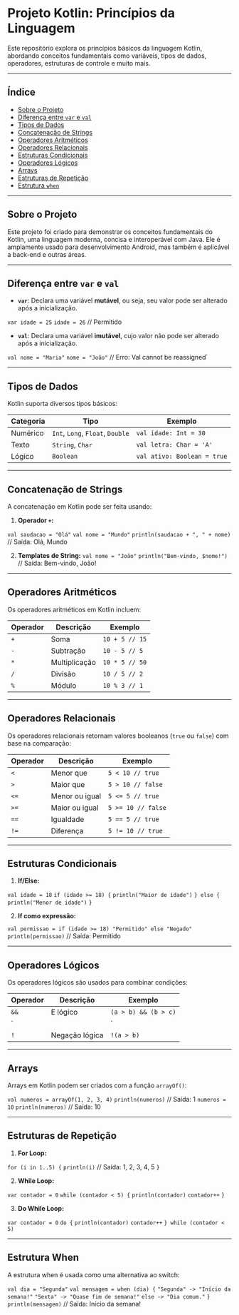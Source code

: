 
# Projeto Kotlin: Princípios da Linguagem

Este repositório explora os princípios básicos da linguagem Kotlin, abordando conceitos fundamentais como variáveis, tipos de dados, operadores, estruturas de controle e muito mais.

---

## Índice

- [Sobre o Projeto](#sobre-o-projeto)
- [Diferença entre `var` e `val`](#diferença-entre-var-e-val)
- [Tipos de Dados](#tipos-de-dados)
- [Concatenação de Strings](#concatenação-de-strings)
- [Operadores Aritméticos](#operadores-aritméticos)
- [Operadores Relacionais](#operadores-relacionais)
- [Estruturas Condicionais](#estruturas-condicionais)
- [Operadores Lógicos](#operadores-lógicos)
- [Arrays](#arrays)
- [Estruturas de Repetição](#estruturas-de-repetição)
- [Estrutura `when`](#estrutura-when)

---

## Sobre o Projeto

Este projeto foi criado para demonstrar os conceitos fundamentais do Kotlin, uma linguagem moderna, concisa e interoperável com Java. Ele é amplamente usado para desenvolvimento Android, mas também é aplicável a back-end e outras áreas.

---

## Diferença entre `var` e `val`

- **`var`**: Declara uma variável **mutável**, ou seja, seu valor pode ser alterado após a inicialização.

`var idade = 25`
`idade = 26` // Permitido


- **`val`**: Declara uma variável **imutável**, cujo valor não pode ser alterado após a inicialização.

`val nome = "Maria"`
`nome = "João"` // Erro: Val cannot be reassigned`

---

## Tipos de Dados

Kotlin suporta diversos tipos básicos:

| Categoria | Tipo        | Exemplo             |
|-----------|-------------|---------------------|
| Numérico  | `Int`, `Long`, `Float`, `Double` | `val idade: Int = 30` |
| Texto     | `String`, `Char`                 | `val letra: Char = 'A'` |
| Lógico    | `Boolean`                        | `val ativo: Boolean = true` |

---

## Concatenação de Strings

A concatenação em Kotlin pode ser feita usando:

1. **Operador `+`:**
   
`val saudacao = "Olá"`
`val nome = "Mundo"`
`println(saudacao + ", " + nome)` // Saída: Olá, Mundo

2. **Templates de String:**
`val nome = "João"`
`println("Bem-vindo, $nome!")` // Saída: Bem-vindo, João!

---

## Operadores Aritméticos

Os operadores aritméticos em Kotlin incluem:

| Operador | Descrição    | Exemplo            |
|----------|--------------|--------------------|
| `+`      | Soma         | `10 + 5 // 15`    |
| `-`      | Subtração    | `10 - 5 // 5`     |
| `*`      | Multiplicação| `10 * 5 // 50`    |
| `/`      | Divisão      | `10 / 5 // 2`     |
| `%`      | Módulo       | `10 % 3 // 1`     |

---

## Operadores Relacionais

Os operadores relacionais retornam valores booleanos (`true` ou `false`) com base na comparação:

| Operador | Descrição           | Exemplo            |
|----------|---------------------|--------------------|
| `<`      | Menor que           | `5 < 10 // true`   |
| `>`      | Maior que           | `5 > 10 // false`  |
| `<=`     | Menor ou igual      | `5 <= 5 // true`   |
| `>=`     | Maior ou igual      | `5 >= 10 // false` |
| `==`     | Igualdade           | `5 == 5 // true`   |
| `!=`     | Diferença           | `5 != 10 // true`  |

---

## Estruturas Condicionais

1. **If/Else:**
   
`val idade = 18`
`if (idade >= 18) {`
`println("Maior de idade")`
`} else {`
`println("Menor de idade")`
`}`

2. **If como expressão:**
   
`val permissao = if (idade >= 18) "Permitido" else "Negado"`
`println(permissao)` // Saída: Permitido

---

## Operadores Lógicos

Os operadores lógicos são usados para combinar condições:

| Operador | Descrição               | Exemplo                      |
|----------|-------------------------|------------------------------|
| `&&`     | E lógico                | `(a > b) && (b > c)`         |
| `||`     | OU lógico               | `(a > b) || (b > c)`         |
| `!`      | Negação lógica          | `!(a > b)`                   |

---

## Arrays

Arrays em Kotlin podem ser criados com a função `arrayOf()`:

`val numeros = arrayOf(1, 2, 3, 4)`
`println(numeros)` // Saída: 1
`numeros = 10`
`println(numeros)` // Saída: 10

---

## Estruturas de Repetição

1. **For Loop:**

`for (i in 1..5) {`
`println(i)` // Saída: 1, 2, 3, 4, 5
`}`

2. **While Loop:**

`var contador = 0`
`while (contador < 5) {`
`println(contador)`
`contador++`
`}`

3. **Do While Loop:**

`var contador = 0`
`do {`
`println(contador)`
`contador++`
`} while (contador < 5)`

---

## Estrutura When

A estrutura when é usada como uma alternativa ao switch:

`val dia = "Segunda"`
`val mensagem = when (dia) {`
`"Segunda" -> "Início da semana!"`
`"Sexta" -> "Quase fim de semana!"`
`else -> "Dia comum."`
`}`
`println(mensagem)` // Saída: Início da semana!
